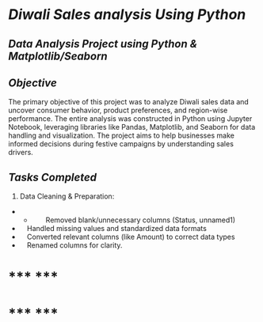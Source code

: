 # ***Diwali Sales analysis Using Python***   
## ***Data Analysis Project using Python & Matplotlib/Seaborn***  
## ***Objective***  
The primary objective of this project was to analyze Diwali sales data and uncover consumer behavior, product preferences, and region-wise performance. The entire analysis was constructed in Python using Jupyter Notebook, leveraging libraries like Pandas, Matplotlib, and Seaborn for data handling and visualization. The project aims to help businesses make informed decisions during festive campaigns by understanding sales drivers.  
## ***Tasks Completed***  
1. Data Cleaning & Preparation:
- - &emsp;&emsp;Removed blank/unnecessary columns (Status, unnamed1)  
- &emsp;Handled missing values and standardized data formats  
- &emsp;Converted relevant columns (like Amount) to correct data types  
- &emsp;Renamed columns for clarity.  
# *** ***    
# *** ***    
